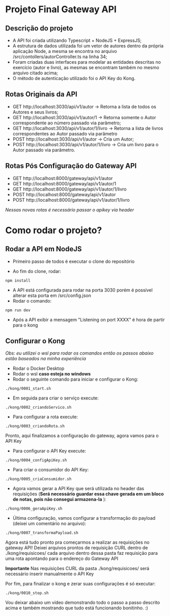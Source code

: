 # Projeto Final Gateway API

## Descrição do projeto

- A API foi criada utilizando Typescript + NodeJS + ExpressJS;
- A estrutura de dados utilizada foi um vetor de autores dentro da própria aplicação Node, a mesma se encontra no arquivo /src/contollers/autorController.ts na linha 34;
- Foram criadas duas interfaces para modelar as entidades descritas no exercício (autor e livro), as mesmas se encontram também no mesmo arquivo citado acima;
- O método de autenticação utilizado foi o API Key do Kong.

## Rotas Originais da API

- GET http://localhost:3030/api/v1/autor → Retorna a lista de todos os Autores e seus livros;
- GET http://localhost:3030/api/v1/autor/1 → Retorna somente o Autor correspondente ao número passado via parâmetro;
- GET http://localhost:3030/api/v1/autor/1/livro → Retorna a lista de livros correspondentes ao Autor passado via parâmetro
- POST http://localhost:3030/api/v1/autor → Cria um Autor;
- POST http://localhost:3030/api/v1/autor/1/livro → Cria um livro para o Autor passado via parâmetro.

## Rotas Pós Configuração do Gateway API

- GET http://localhost:8000/gateway/api/v1/autor
- GET http://localhost:8000/gateway/api/v1/autor/1
- GET http://localhost:8000/gateway/api/v1/autor/1/livro
- POST http://localhost:8000/gateway/api/v1/autor
- POST http://localhost:8000/gateway/api/v1/autor/1/livro

_Nessas novas rotas é necessário passar o apikey via header_

# Como rodar o projeto?

## Rodar a API em NodeJS

- Primeiro passo de todos é executar o clone do repositório

- Ao fim do clone, rodar:

```
npm install
```

- A API está configurada para rodar na porta 3030 porém é possível alterar esta porta em /src/config.json
- Rodar o comando:

```
npm run dev
```

- Após a API exibir a mensagem "Listening on port XXXX" é hora de partir para o kong

## Configurar o Kong

_Obs: eu utilizei o wsl para rodar os comandos então os passos abaixo estão baseados na minha experiência_

- Rodar o Docker Desktop
- Rodar o wsl **caso esteja no windows**
- Rodar o seguinte comando para iniciar e configurar o Kong:

```
./kong/0001_start.sh
```

- Em seguida para criar o serviço execute:

```
./kong/0002_criandoServico.sh
```

- Para configurar a rota execute:

```
./kong/0003_criandoRota.sh
```

Pronto, aqui finalizamos a configuração do gateway, agora vamos para o API Key

- Para configurar o API Key execute:

```
./kong/0004_configApiKey.sh
```

- Para criar o consumidor do API Key:

```
./kong/0005_criaConsumidor.sh
```

- Agora vamos gerar a API Key que será utilizada no header das requisições (**Será necessário guardar essa chave gerada em um bloco de notas, pois não consegui armazena-la** ):

```
./kong/0006_geraApiKey.sh
```

- Última configuração, vamos configurar a transformação do payload (deixei um comentário no arquivo):

```
./kong/0007_transformaPayload.sh
```

Agora está tudo pronto pra começarmos a realizar as requisições no gateway API!
Deixei arquivos prontos de requisição CURL dentro de ./kong/requisicoes/ cada arquivo dentro dessa pasta faz requisição para uma rota apontando para o endereço do Gateway API

**Importante**
Nas requisições CURL da pasta ./kong/requisicoes/ será necessário inserir manualmente o API Key

Por fim, para finalizar o kong e zerar suas configurações é só executar:

```
./kong/0010_stop.sh
```

Vou deixar abaixo um vídeo demonstrando todo o passo a passo descrito acima e também mostrando que tudo está funcionando bonitinho. :)
